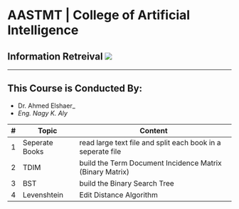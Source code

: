 # AASTMT | College of Artificial Intelligence
## Information Retreival ![](https://img.shields.io/badge/Semester-Fall--2023-yellow)
---
## This Course is Conducted By:
- Dr. Ahmed Elshaer_
- _Eng. Nagy K. Aly_

| # | Topic | Content |
| ------ | ------ | ------ |
| 1 | Seperate Books | read large text file and split each book in a seperate file  |
| 2 | TDIM  | build the Term Document Incidence Matrix (Binary Matrix)  |
| 3 | BST  | build the Binary Search Tree  |
| 4 | Levenshtein  | Edit Distance Algorithm  |
